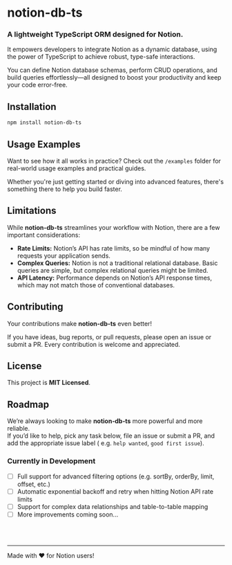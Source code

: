 # notion-db-ts

### A lightweight TypeScript ORM designed for Notion.

It empowers developers to integrate Notion as a dynamic database, using the power of TypeScript to achieve robust,
type-safe interactions.

You can define Notion database schemas, perform CRUD operations, and build queries effortlessly—all designed to boost
your productivity and keep your code error-free.

## Installation

```bash
npm install notion-db-ts
```

## Usage Examples

Want to see how it all works in practice?
Check out the ```/examples``` folder for real-world usage examples and practical guides.

Whether you're just getting started or diving into advanced features, there's something there to help you build faster.

## Limitations

While **notion-db-ts** streamlines your workflow with Notion, there are a few important considerations:

- **Rate Limits:** Notion’s API has rate limits, so be mindful of how many requests your application sends.
- **Complex Queries:** Notion is not a traditional relational database. Basic queries are simple, but complex relational
  queries might be limited.
- **API Latency:** Performance depends on Notion’s API response times, which may not match those of conventional
  databases.

## Contributing

Your contributions make **notion-db-ts** even better!

If you have ideas, bug reports, or pull requests, please open an issue or submit a PR. Every contribution is welcome and
appreciated.

## License

This project is **MIT Licensed**.

## Roadmap

We’re always looking to make **notion‑db‑ts** more powerful and more reliable.  
If you’d like to help, pick any task below, file an issue or submit a PR, and add the appropriate issue label (
e.g. `help wanted`, `good first issue`).

### Currently in Development

- [ ] Full support for advanced filtering options (e.g. sortBy, orderBy, limit, offset, etc.)
- [ ] Automatic exponential backoff and retry when hitting Notion API rate limits
- [ ] Support for complex data relationships and table-to-table mapping
- [ ] More improvements coming soon...

<br>
<br>

-----

Made with ❤️ for Notion users!